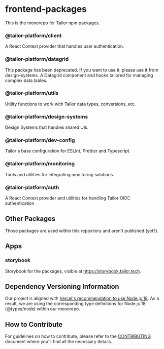 # frontend-packages

This is the monorepo for Tailor npm packages.

### @tailor-platform/client

A React Context provider that handles user authentication.

### @tailor-platform/datagrid

This package has been deprecated. If you want to use it, please use it from design-systems.
A Datagrid component and hooks tailored for managing complex data tables.

### @tailor-platform/utils

Utility functions to work with Tailor data types, conversions, etc.

### @tailor-platform/design-systems

Design Systems that handles shared UIs.

### @tailor-platform/dev-config

Tailor's base configuration for ESLint, Prettier and Typescript.

### @tailor-platform/monitoring

Tools and utilities for integrating monitoring solutions.

### @tailor-platform/auth

A React Context provider and utilities for handling Tailor OIDC authentication

## Other Packages

Those packages are used within this repository and aren't published (yet?).

## Apps

### storybook

Storybook for the packages, visible at https://storybook.tailor.tech.

## Dependency Versioning Information

Our project is aligned with [Vercel's recommendation to use Node.js 18](https://vercel.com/docs/concepts/functions/serverless-functions/runtimes/node-js). As a result, we are using the corresponding type definitions for Node.js 18 (@types/node) within our monorepo.

## How to Contribute

For guidelines on how to contribute, please refer to the [CONTRIBUTING](./CONTRIBUTING.md) document where you'll find all the necessary details.
